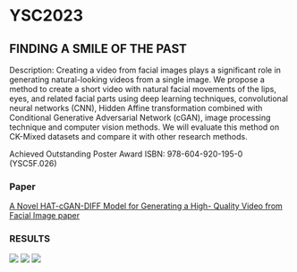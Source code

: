 # YSC2023
## FINDING A SMILE OF THE PAST
Description: Creating a video from facial images plays a
significant role in generating natural-looking videos from a
single image. We propose a method to create a short video
with natural facial movements of the lips, eyes, and related
facial parts using deep learning techniques, convolutional
neural networks (CNN), Hidden Affine transformation
combined with Conditional Generative Adversarial Network
(cGAN), image processing technique and computer vision
methods. We will evaluate this method on CK-Mixed datasets
and compare it with other research methods.

Achieved Outstanding Poster Award
ISBN: 978-604-920-195-0 (YSC5F.026)

### Paper
[A Novel HAT-cGAN-DIFF Model for Generating a High- Quality Video from Facial Image paper](https://github.com/Hovohoangduy/FINDING-A-SMILE-OF-THE-PAST-YSC2023/blob/main/AHAT_cGAN_DIFF%20Paper.pdf)

### RESULTS
![](https://github.com/Hovohoangduy/YSC2023/blob/main/vid_0011_latest.gif)
![](https://github.com/Hovohoangduy/YSC2023/blob/main/vid_0014_latest.gif)
![](https://github.com/Hovohoangduy/YSC2023/blob/main/vid_0016_latest.gif)
